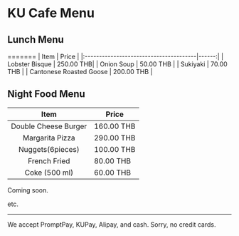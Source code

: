 # KU Cafe Menu

## Lunch Menu
=======
| Item                                   | Price |
|:---------------------------------------|------:|
| Lobster Bisque                         |  250.00 THB|
| Onion Soup                             |  50.00 THB |
| Sukiyaki                               |  70.00 THB |
| Cantonese Roasted Goose                |  200.00 THB |

## Night Food Menu

|         Item        |  Price  |
|:--------------------:|-------|
| Double Cheese Burger | 160.00 THB  |
| Margarita Pizza      | 290.00 THB  |
| Nuggets(6pieces)     | 100.00 THB |
| French Fried         | 80.00  THB  |
| Coke (500 ml)        | 60.00 THB   |

Coming soon.

etc.

---


We accept PromptPay, KUPay, Alipay, and cash. Sorry, no credit cards.

